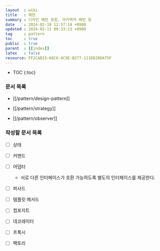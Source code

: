 ```yaml
---
layout  : wiki
title   : 패턴
summary : 디자인 패턴 포함, 아키텍처 패턴 등 
date    : 2024-02-10 12:57:14 +0900
updated : 2024-02-11 00:33:13 +0900
tag     : pattern 
toc     : true
public  : true
parent  : [[index]]
latex   : false
resource: FF2CAB15-66C6-4C9E-B277-111D828DA75F
---
```

* TOC
{:toc}

### 문서 목록

- [[/pattern/design-pattern]]

- [[/pattern/strategy]]
- [[/pattern/observer]]

### 작성할 문서 목록

- [ ] 상태
- [ ] 커맨드
- [ ] 어댑터
	- 서로 다른 인터페이스가 호환 가능하도록 별도의 인터페이스를 제공한다.
- [ ] 퍼사드
- [ ] 템플릿 메서드
- [ ] 컴포지트
- [ ] 데코레이터
- [ ] 프록시
- [ ] 팩토리

